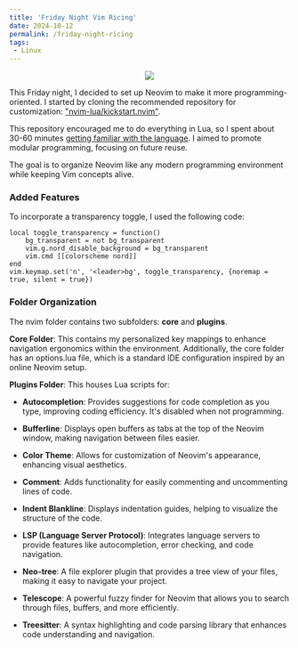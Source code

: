 ```yaml
---
title: 'Friday Night Vim Ricing'
date: 2024-10-12
permalink: /friday-night-ricing
tags:
 - Linux   
---
```


<p align="center">
    <img src = "https://github.com/user-attachments/assets/0b5913f3-713e-4ecc-92c5-c0835234dceb"/>
</p>

This Friday night, I decided to set up Neovim to make it more programming-oriented. I started by cloning the recommended repository for customization: ["nvim-lua/kickstart.nvim"](https://github.com/nvim-lua/kickstart.nvim).

This repository encouraged me to do everything in Lua, so I spent about 30-60 minutes [getting familiar with the language](https://learnxinyminutes.com/docs/lua/). I aimed to promote modular programming, focusing on future reuse.

The goal is to organize Neovim like any modern programming environment while keeping Vim concepts alive.

### Added Features


To incorporate a transparency toggle, I used the following code:

    local toggle_transparency = function()
        bg_transparent = not bg_transparent
        vim.g.nord_disable_background = bg_transparent
        vim.cmd [[colorscheme nord]]
    end
    vim.keymap.set('n', '<leader>bg', toggle_transparency, {noremap = true, silent = true})


### Folder Organization

The nvim folder contains two subfolders: **core** and **plugins**.

**Core Folder**: This contains my personalized key mappings to enhance navigation ergonomics within the environment. Additionally, the core folder has an options.lua file, which is a standard IDE configuration inspired by an online Neovim setup.

**Plugins Folder**: This houses Lua scripts for:

- **Autocompletion**: Provides suggestions for code completion as you type, improving coding efficiency. It's disabled when not programming.

- **Bufferline**: Displays open buffers as tabs at the top of the Neovim window, making navigation between files easier.

- **Color Theme**: Allows for customization of Neovim's appearance, enhancing visual aesthetics.

- **Comment**: Adds functionality for easily commenting and uncommenting lines of code.

- **Indent Blankline**: Displays indentation guides, helping to visualize the structure of the code.

- **LSP (Language Server Protocol)**: Integrates language servers to provide features like autocompletion, error checking, and code navigation.

- **Neo-tree**: A file explorer plugin that provides a tree view of your files, making it easy to navigate your project.

- **Telescope**: A powerful fuzzy finder for Neovim that allows you to search through files, buffers, and more efficiently.

- **Treesitter**: A syntax highlighting and code parsing library that enhances code understanding and navigation.



